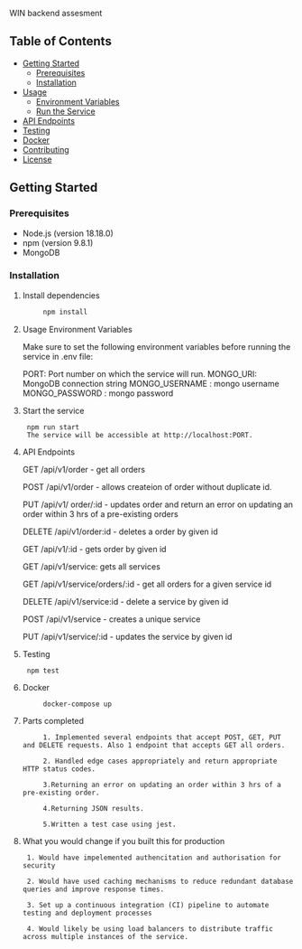 
WIN backend assesment

## Table of Contents

- [Getting Started](#getting-started)
  - [Prerequisites](#prerequisites)
  - [Installation](#installation)
- [Usage](#usage)
  - [Environment Variables](#environment-variables)
  - [Run the Service](#run-the-service)
- [API Endpoints](#api-endpoints)
- [Testing](#testing)
- [Docker](#docker)
- [Contributing](#contributing)
- [License](#license)

## Getting Started

### Prerequisites

- Node.js (version 18.18.0)
- npm (version 9.8.1)
- MongoDB 

### Installation

1. Install dependencies 
   ```bash
        npm install

2. Usage
Environment Variables
   
    Make sure to set the following environment  variables before running the service in .env file:

    PORT: Port number on which the service will run.
    MONGO_URI: MongoDB connection string 
    MONGO_USERNAME : mongo username 
    MONGO_PASSWORD : mongo password

3. Start the service

        npm run start
        The service will be accessible at http://localhost:PORT.

4. API Endpoints

    GET /api/v1/order - get all orders

    POST /api/v1/order - allows createion of order without duplicate id.

    PUT /api/v1/ order/:id - updates order and return an error on updating an order within 3 hrs of a pre-existing orders

    DELETE /api/v1/order:id - deletes a order by given id

    GET /api/v1/:id - gets order by given id

    GET /api/v1/service: gets all services

    GET /api/v1/service/orders/:id - get all orders for a given service id

    DELETE /api/v1/service:id - delete a service by given id

    POST /api/v1/service - creates a unique  service

    PUT /api/v1/service/:id - updates the service by given id


4. Testing

        npm test
5. Docker

            docker-compose up

6. Parts completed

            1. Implemented several endpoints that accept POST, GET, PUT and DELETE requests. Also 1 endpoint that accepts GET all orders.

            2. Handled edge cases appropriately and return appropriate HTTP status codes.

            3.Returning an error on updating an order within 3 hrs of a pre-existing order.

            4.Returning JSON results.
    
            5.Written a test case using jest.


7. What you would change if you built this for production

        1. Would have impelemented authencitation and authorisation for security 

        2. Would have used caching mechanisms to reduce redundant database queries and improve response times.

        3. Set up a continuous integration (CI) pipeline to automate testing and deployment processes

        4. Would likely be using load balancers to distribute traffic across multiple instances of the service.